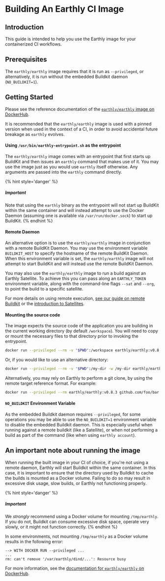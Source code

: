 # Building An Earthly CI Image

## Introduction

This guide is intended to help you use the Earthly image for your containerized CI workflows.

## Prerequisites

The `earthly/earthly` image requires that it is run as `--privileged`, or alternatively, it is run without the embedded Buildkit daemon (`NO_BUILDKIT=1`).

## Getting Started

Please see the reference documentation of the [`earthly/earthly` image on DockerHub](https://hub.docker.com/r/earthly/earthly).

It is recommended that the `earthly/earthly` image is used with a pinned version when used in the context of a CI, in order to avoid accidental future breakage as `earthly` evolves.

#### Using `/usr/bin/earthly-entrypoint.sh` as the entrypoint

The `earthly/earthly` image comes with an entrypoint that first starts up BuildKit and then issues an `earthly` command that makes use of it. You may use the image just as you would use `earthly` itself otherwise. Any arguments are passed into the `earthly` command directly.

{% hint style='danger' %}
##### Important
Note that using the `earthly` binary as the entrypoint will not start up BuildKit within the same container and will instead attempt to use the Docker Daemon (assuming one is available via `/var/run/docker.sock`) to start up BuildKit.
{% endhint %}

#### Remote Daemon

An alternative option is to use the `earthly/earthly` image in conjunction with a remote BuildKit Daemon. You may use the environment variable `BUILDKIT_HOST` to specify the hostname of the remote BuildKit Daemon. When this environment variable is set, the `earthly/earthly` image will not attempt to start BuildKit and will instead use the remote BuildKit Daemon.

You may also use the `earthly/earthly` image to run a build against an Earthly Satellite. To achieve this you can pass along an `EARTHLY_TOKEN` environment variable, along with the command-line flags `--sat` and `--org`, to point the build to a specific satellite.

For more details on using remote execution, [see our guide on remote Buildkit](./remote-buildkit.md) or the [introduction to Satellites](../cloud/satellites.md).

#### Mounting the source code

The image expects the source code of the application you are building in the current working directory (by default `/workspace`). You will need to copy or mount the necessary files to that directory prior to invoking the entrypoint.

```bash
docker run --privileged --rm -v "$PWD":/workspace earthly/earthly:v0.8.3 +my-target
```

Or, if you would like to use an alternative directory:

```bash
docker run --privileged --rm -v "$PWD":/my-dir -w /my-dir earthly/earthly:v0.8.3 +my-target
```

Alternatively, you may rely on Earthly to perform a git clone, by using the remote target reference format. For example:

```bash
docker run --privileged --rm earthly/earthly:v0.8.3 github.com/foo/bar:my-branch+target
```

#### `NO_BUILDKIT` Environment Variable

As the embedded Buildkit daemon requires `--privileged`, for some operations you may be able to use the `NO_BUILDKIT=1` environment variable to disable the embedded Buildkit daemon. This is especially useful when running against a remote buildkit (like a Satellite), or when not performing a build as part of the command (like when using `earthly account`).

## An important note about running the image

When running the built image in your CI of choice, if you're not using a remote daemon, Earthly will start Buildkit within the same container. In this case, it is important to ensure that the directory used by Buildkit to cache the builds is mounted as a Docker volume. Failing to do so may result in excessive disk usage, slow builds, or Earthly not functioning properly.

{% hint style='danger' %}
##### Important
We *strongly* recommend using a Docker volume for mounting `/tmp/earthly`. If you do not, Buildkit can consume excessive disk space, operate very slowly, or it might not function correctly.
{% endhint %}

In some environments, not mounting `/tmp/earthly` as a Docker volume results in the following error:

```
--> WITH DOCKER RUN --privileged ...
...
rm: can't remove '/var/earthly/dind/...': Resource busy
```

For more information, see the [documentation for `earthly/earthly` on DockerHub](https://hub.docker.com/r/earthly/earthly).

